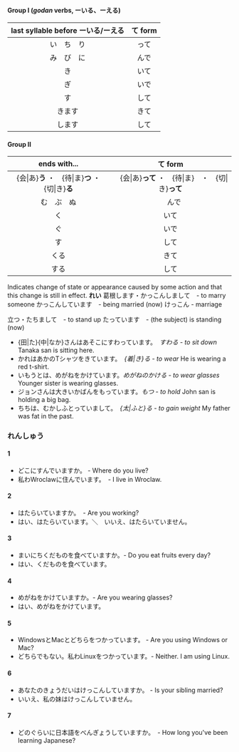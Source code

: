 #### Group I (*godan* verbs, ーいる、ーえる)
| last syllable before ーいる/ーえる | て form|
|:---:|:---:|
|い　ち　り|って|
|み　び　に|んで|
|き|いて|
|ぎ|いで|
|す|して|
|きます|きて|
|します|して|

#### Group II
| ends with... | て form|
|:---:|:---:|
| {会\|あ}**う** ・　{待\|ま}**つ** ・ {切\|き}**る**　|　{会\|あ}**って** ・　{待\|ま}　・　{切\|き}**って**　|
| む　ぶ　ぬ |　んで   |
|く|いて|
|ぐ|いで|
|す|して|
|くる|きて|
|する|して|




Indicates change of state or appearance caused by some action and that this change is still in effect.
**れい**
葛根します・かっこんしまして　- to marry someone
かっこんしています　- being married (now)
けっこん - marriage

立つ・たちまして　- to stand up
たっています　-  (the subject) is standing (now)


- {田|た}{中|なか}さんはあそこにすわっています。　*すわる - to sit down*
Tanaka san is sitting here.
-  かれはあかのTシャツをきています。　*{着|き}る - to wear*
He is wearing a red t-shirt.
- いもうとは、めがねをかけています。*めがねのかける - to wear glasses*
Younger sister is wearing glasses.
- ジョンさんは大きいかばんをもっています。*もつ - to hold*
John san is holding a big bag.
- ちちは、むかしふとっていまして。　*{太|ふと}る - to gain weight*
My father was fat in the past.

### れんしゅう

#### 1
- どこにすんでいますか。   - Where do you live?
- 私わWroclawに住んでいます。　- I live in Wroclaw.
#### 2
- はたらいていますか。　- Are you working?
- はい、はたらいています。＼　いいえ、はたらいていません。
#### 3
- まいにちくだものを食べていますか。- Do you eat fruits every day?
- はい、くだものを食べています。
#### 4
- めがねをかけていますか。- Are you wearing glasses?
- はい、めがねをかけています。
#### 5
- WindowsとMacとどちらをつかっています。 - Are you using Windows or Mac?
- どちらでもない。私わLinuxをつかっています。- Neither. I am using Linux.
#### 6
- あなたのきょうだいはけっこんしていますか。  - Is your sibling married?
- いいえ、私の妹はけっこんしていません。
#### 7
- どのぐらいに日本語をべんぎょうしていますか。　- How long you've been learning Japanese?









